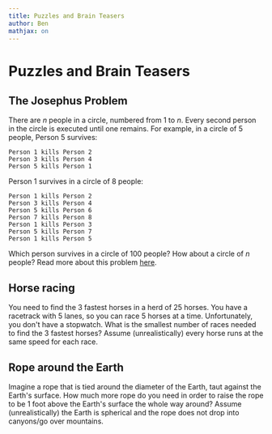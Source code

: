 ```yaml
---
title: Puzzles and Brain Teasers 
author: Ben
mathjax: on
---
```


# Puzzles and Brain Teasers

## The Josephus Problem

There are $n$ people in a circle, numbered from 1 to $n$.  Every second person
in the circle is executed until one remains.  For example, in a circle of 5
people, Person 5 survives:

```
Person 1 kills Person 2
Person 3 kills Person 4
Person 5 kills Person 1
```

Person 1 survives in a circle of 8 people:

```
Person 1 kills Person 2
Person 3 kills Person 4
Person 5 kills Person 6
Person 7 kills Person 8
Person 1 kills Person 3
Person 5 kills Person 7
Person 1 kills Person 5
```

Which person survives in a circle of 100 people?  How about a circle of $n$
people?  Read more about this problem
[here](https://en.wikipedia.org/wiki/Josephus_problem).

## Horse racing

You need to find the 3 fastest horses in a herd of 25 horses.  You have a
racetrack with 5 lanes, so you can race 5 horses at a time.  Unfortunately, you
don't have a stopwatch.  What is the smallest number of races needed to find the
3 fastest horses?  Assume (unrealistically) every horse runs at the same speed
for each race.

## Rope around the Earth

Imagine a rope that is tied around the diameter of the Earth, taut against the
Earth's surface.  How much more rope do you need in order to raise the rope to
be 1 foot above the Earth's surface the whole way around?  Assume
(unrealistically) the Earth is spherical and the rope does not drop into
canyons/go over mountains.
